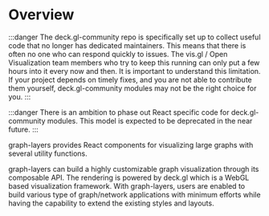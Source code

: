# Overview

:::danger
The deck.gl-community repo is specifically set up to collect useful code that no longer has dedicated maintainers. This means that there is often no one who can respond quickly to issues. The vis.gl / Open Visualization team members who try to keep this running can only put a few hours into it every now and then. It is important to understand this limitation. If your project depends on timely fixes, and you are not able to contribute them yourself, deck.gl-community modules may not be the right choice for you.
:::

:::danger
There is an ambition to phase out React specific code for deck.gl-community modules. This model is expected to be deprecated in the near future.
:::

graph-layers provides React components for visualizing large graphs with several utility functions. 

graph-layers can build a highly customizable graph visualization through its composable API. The rendering is powered by deck.gl which is a WebGL based visualization framework.  With graph-layers, users are enabled to build various type of graph/network applications with minimum efforts while having the capability to extend the existing styles and layouts.


